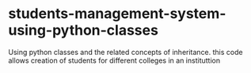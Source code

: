 # students-management-system-using-python-classes
Using python classes and the related concepts of inheritance. this code allows creation of students for different colleges in an instituttion
